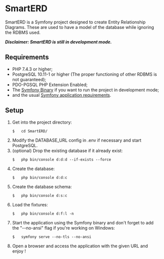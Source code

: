 # SmartERD
SmartERD is a Symfony project designed to create Entity Relationship Diagrams. 
These are used to have a model of the database while ignoring the RDBMS used.

***Disclaimer: SmartERD is still in development mode.***

## Requirements
 * PHP 7.4.3 or higher;
 * PostgreSQL 10.11-1 or higher (The proper functioning of other RDBMS is not guaranteed);
 * PDO-PGSQL PHP Extension Enabled;
 * The [Symfony Binary](https://symfony.com/download) if you want to run the project in development mode;
 * and the usual [Symfony application requirements](https://symfony.com/doc/current/reference/requirements.html).
 
## Setup
 1. Get into the project directory:
    ```
    $   cd SmartERD/
    ```
 2. Modify the DATABASE_URL config in .env if necessary and start PostgreSQL.
 3. (optional) Drop the existing database if it already exist:
    ```
    $   php bin/console d:d:d --if-exists --force
    ```
 4. Create the database:
    ```
    $   php bin/console d:d:c
    ```
 5. Create the database schema:
    ```
    $   php bin/console d:s:c
    ```
 6. Load the fixtures:
    ```
    $   php bin/console d:f:l -n
    ```
 7. Start the application using the Symfony binary and don't forget to add the
    "--no-ansi" flag if you're working on Windows:
    ```
    $   symfony serve --no-tls --no-ansi
    ```
 8. Open a browser and access the application with the given URL and enjoy !